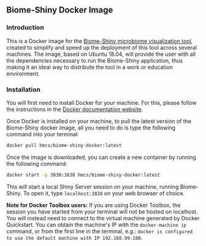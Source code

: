 ## Biome-Shiny Docker Image

### Introduction

This is a Docker image for the [Biome-Shiny microbiome visualization tool](https://github.com/BioData-PT/Biome-Shiny), created to simplify and speed up the deployment of this tool across several machines.
The image, based on Ubuntu 18.04, will provide the user with all the dependencies necessary to run the Biome-Shiny application, thus making it an ideal way to distribute the tool in a work or education environment.

### Installation

You will first need to install Docker for your machine. For this, please follow the instructions in the [Docker documentation website](https://docs.docker.com).

Once Docker is installed on your machine, to pull the latest version of the Biome-Shiny docker image, all you need to do is type the following command into your terminal:

```sh
docker pull hmcs/biome-shiny-docker:latest
```
Once the image is downloaded, you can create a new container by running the following command:

```sh
docker start -p 3838:3838 hmcs/biome-shiny-docker:latest
```
This will start a local Shiny Server session on your machine, running Biome-Shiny. To open it, type `localhost:3838` on your web browser of choice.

**Note for Docker Toolbox users:** If you are using Docker Toolbox, the session you have started from your terminal will not be hosted on localhost. You will instead need to connect to the virtual machine generated by Docker Quickstart. You can obtain the machine's IP with the `docker-machine ip` command, or from the first line in the terminal, e.g.: `docker is configured to use the default machine with IP 192.168.99.100`.
